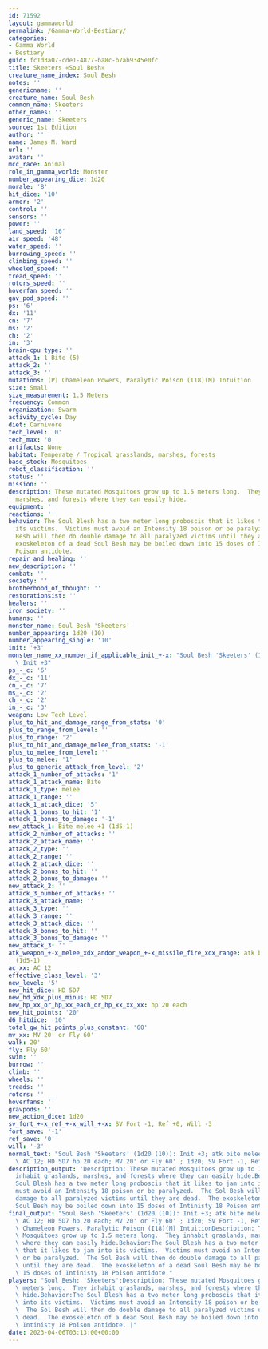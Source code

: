 ```yaml
---
id: 71592
layout: gammaworld
permalink: /Gamma-World-Bestiary/
categories:
- Gamma World
- Bestiary
guid: fc1d3a07-cde1-4877-ba8c-b7ab9345e0fc
title: Skeeters «Soul Besh»
creature_name_index: Soul Besh
notes: ''
genericname: ''
creature_name: Soul Besh
common_name: Skeeters
other_names: ''
generic_name: Skeeters
source: 1st Edition
author: ''
name: James M. Ward
url: ''
avatar: ''
mcc_race: Animal
role_in_gamma_world: Monster
number_appearing_dice: 1d20
morale: '8'
hit_dice: '10'
armor: '2'
control: ''
sensors: ''
power: ''
land_speed: '16'
air_speed: '48'
water_speed: ''
burrowing_speed: ''
climbing_speed: ''
wheeled_speed: ''
tread_speed: ''
rotors_speed: ''
hoverfan_speed: ''
gav_pod_speed: ''
ps: '6'
dx: '11'
cn: '7'
ms: '2'
ch: '2'
in: '3'
brain-cpu type: ''
attack_1: 1 Bite (5)
attack_2: ''
attack_3: ''
mutations: (P) Chameleon Powers, Paralytic Poison (I18)(M) Intuition
size: Small
size_measurement: 1.5 Meters
frequency: Common
organization: Swarm
activity_cycle: Day
diet: Carnivore
tech_level: '0'
tech_max: '0'
artifacts: None
habitat: Temperate / Tropical grasslands, marshes, forests
base_stock: Mosquitoes
robot_classification: ''
status: ''
mission: ''
description: These mutated Mosquitoes grow up to 1.5 meters long.  They inhabit graslands,
  marshes, and forests where they can easily hide.
equipment: ''
reactions: ''
behavior: The Soul Blesh has a two meter long proboscis that it likes to jam into
  its victims.  Victims must avoid an Intensity 18 poison or be paralyzed.  The Sol
  Besh will then do double damage to all paralyzed victims until they are dead.  The
  exoskeleton of a dead Soul Besh may be boiled down into 15 doses of Intinisty 18
  Poison antidote.
repair_and_healing: ''
new_description: ''
combat: ''
society: ''
brotherhood_of_thought: ''
restorationsist: ''
healers: ''
iron_society: ''
humans: ''
monster_name: Soul Besh 'Skeeters'
number_appearing: 1d20 (10)
number_appearing_single: '10'
init: '+3'
monster_name_xx_number_if_applicable_init_+-x: "Soul Besh 'Skeeters' (1d20 (10)):\
  \ Init +3"
ps_-_c: '6'
dx_-_c: '11'
cn_-_c: '7'
ms_-_c: '2'
ch_-_c: '2'
in_-_c: '3'
weapon: Low Tech Level
plus_to_hit_and_damage_range_from_stats: '0'
plus_to_range_from_level: ''
plus_to_range: '2'
plus_to_hit_and_damage_melee_from_stats: '-1'
plus_to_melee_from_level: ''
plus_to_melee: '1'
plus_to_generic_attack_from_level: '2'
attack_1_number_of_attacks: '1'
attack_1_attack_name: Bite
attack_1_type: melee
attack_1_range: ''
attack_1_attack_dice: '5'
attack_1_bonus_to_hit: '1'
attack_1_bonus_to_damage: '-1'
new_attack_1: Bite melee +1 (1d5-1)
attack_2_number_of_attacks: ''
attack_2_attack_name: ''
attack_2_type: ''
attack_2_range: ''
attack_2_attack_dice: ''
attack_2_bonus_to_hit: ''
attack_2_bonus_to_damage: ''
new_attack_2: ''
attack_3_number_of_attacks: ''
attack_3_attack_name: ''
attack_3_type: ''
attack_3_range: ''
attack_3_attack_dice: ''
attack_3_bonus_to_hit: ''
attack_3_bonus_to_damage: ''
new_attack_3: ''
atk_weapon_+-x_melee_xdx_andor_weapon_+-x_missile_fire_xdx_range: atk bite melee +1
  (1d5-1)
ac_xx: AC 12
effective_class_level: '3'
new_level: '5'
new_hit_dice: HD 5D7
new_hd_xdx_plus_minus: HD 5D7
new_hp_xx_or_hp_xx_each_or_hp_xx_xx_xx: hp 20 each
new_hit_points: '20'
d6_hitdice: '10'
total_gw_hit_points_plus_constant: '60'
mv_xx: MV 20' or Fly 60'
walk: 20'
fly: Fly 60'
swim: ''
burrow: ''
climb: ''
wheels: ''
treads: ''
rotors: ''
hoverfans: ''
gravpods: ''
new_action_dice: 1d20
sv_fort_+-x_ref_+-x_will_+-x: SV Fort -1, Ref +0, Will -3
fort_save: '-1'
ref_save: '0'
will: '-3'
normal_text: "Soul Besh 'Skeeters' (1d20 (10)): Init +3; atk bite melee +1 (1d5-1);\
  \ AC 12; HD 5D7 hp 20 each; MV 20' or Fly 60' ; 1d20; SV Fort -1, Ref +0, Will -3"
description_output: 'Description: These mutated Mosquitoes grow up to 1.5 meters long.  They
  inhabit graslands, marshes, and forests where they can easily hide.Behavior:The
  Soul Blesh has a two meter long proboscis that it likes to jam into its victims.  Victims
  must avoid an Intensity 18 poison or be paralyzed.  The Sol Besh will then do double
  damage to all paralyzed victims until they are dead.  The exoskeleton of a dead
  Soul Besh may be boiled down into 15 doses of Intinisty 18 Poison antidote.'
final_output: "Soul Besh 'Skeeters' (1d20 (10)): Init +3; atk bite melee +1 (1d5-1);\
  \ AC 12; HD 5D7 hp 20 each; MV 20' or Fly 60' ; 1d20; SV Fort -1, Ref +0, Will -3(P)\
  \ Chameleon Powers, Paralytic Poison (I18)(M) IntuitionDescription: These mutated\
  \ Mosquitoes grow up to 1.5 meters long.  They inhabit graslands, marshes, and forests\
  \ where they can easily hide.Behavior:The Soul Blesh has a two meter long proboscis\
  \ that it likes to jam into its victims.  Victims must avoid an Intensity 18 poison\
  \ or be paralyzed.  The Sol Besh will then do double damage to all paralyzed victims\
  \ until they are dead.  The exoskeleton of a dead Soul Besh may be boiled down into\
  \ 15 doses of Intinisty 18 Poison antidote."
players: "Soul Besh; 'Skeeters';Description: These mutated Mosquitoes grow up to 1.5\
  \ meters long.  They inhabit graslands, marshes, and forests where they can easily\
  \ hide.Behavior:The Soul Blesh has a two meter long proboscis that it likes to jam\
  \ into its victims.  Victims must avoid an Intensity 18 poison or be paralyzed.\
  \  The Sol Besh will then do double damage to all paralyzed victims until they are\
  \ dead.  The exoskeleton of a dead Soul Besh may be boiled down into 15 doses of\
  \ Intinisty 18 Poison antidote. |"
date: 2023-04-06T03:13:00+00:00
---
```

</br>